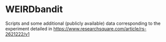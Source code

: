 # WEIRDbandit
Scripts and some additional (publicly available) data corresponding to the experiment detailed in https://www.researchsquare.com/article/rs-2621222/v1
